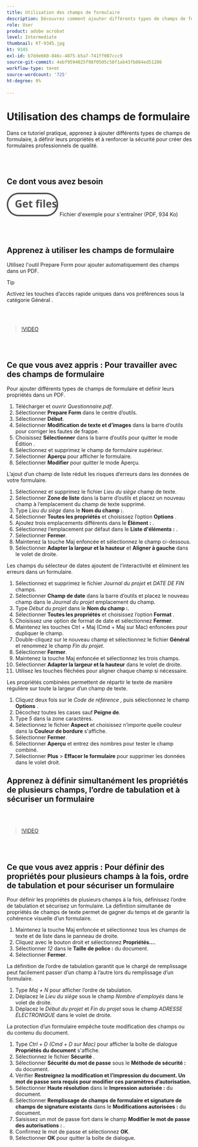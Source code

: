 ```yaml
---
title: Utilisation des champs de formulaire
description: Découvrez comment ajouter différents types de champs de formulaire, définir leurs propriétés et ajouter des options de sécurité pour créer des formulaires professionnels de haute qualité
role: User
product: adobe acrobat
level: Intermediate
thumbnail: KT-9345.jpg
kt: 9345
exl-id: b7dde660-846c-4875-b5a7-741ff087ccc9
source-git-commit: 4ebf9594025f98f0505c58f1ab43fb864ed51206
workflow-type: tm+mt
source-wordcount: '725'
ht-degree: 0%

---
```


# Utilisation des champs de formulaire

Dans ce tutoriel pratique, apprenez à ajouter différents types de champs de formulaire, à définir leurs propriétés et à renforcer la sécurité pour créer des formulaires professionnels de qualité.

<br> 

## Ce dont vous avez besoin

[![Obtenir le fichier](../assets/Getfiles.svg)](../assets/Questionnaire.pdf)
Fichier d&#39;exemple pour s&#39;entraîner (PDF, 934 Ko)

<br> 

## Apprenez à utiliser les champs de formulaire

Utilisez l&#39;outil Prepare Form pour ajouter automatiquement des champs dans un PDF.

>[!TIP]
>
>Activez les touches d’accès rapide uniques dans vos préférences sous la catégorie Général .

<br> 

>[!VIDEO](https://video.tv.adobe.com/v/340084?quality=12&learn=on&hidetitle=true)

<br> 

## Ce que vous avez appris : Pour travailler avec des champs de formulaire

Pour ajouter différents types de champs de formulaire et définir leurs propriétés dans un PDF.

1. Télécharger et ouvrir *Questionnaire.pdf*.
1. Sélectionner **Prepare Form** dans le centre d’outils.
1. Sélectionner **Début**.
1. Sélectionner **Modification de texte et d’images** dans la barre d’outils pour corriger les fautes de frappe.
1. Choisissez **Sélectionner** dans la barre d’outils pour quitter le mode Édition .
1. Sélectionnez et supprimez le champ de formulaire supérieur.
1. Sélectionner **Aperçu** pour afficher le formulaire.
1. Sélectionner **Modifier** pour quitter le mode Aperçu.

L’ajout d’un champ de liste réduit les risques d’erreurs dans les données de votre formulaire.

1. Sélectionnez et supprimez le fichier *Lieu du siège* champ de texte.
1. Sélectionner **Zone de liste** dans la barre d’outils et placez un nouveau champ à l’emplacement du champ de texte supprimé.
1. Type *Lieu du siège* dans le **Nom du champ :**.
1. Sélectionner **Toutes les propriétés** et choisissez l’option **Options** .
1. Ajoutez trois emplacements différents dans le **Élément :** .
1. Sélectionnez l’emplacement par défaut dans le **Liste d&#39;éléments :** .
1. Sélectionner **Fermer**.
1. Maintenez la touche Maj enfoncée et sélectionnez le champ ci-dessous.
1. Sélectionner **Adapter la largeur et la hauteur** et **Aligner à gauche** dans le volet de droite.

Les champs du sélecteur de dates ajoutent de l’interactivité et éliminent les erreurs dans un formulaire.

1. Sélectionnez et supprimez le fichier *Journal du projet* et *DATE DE FIN* champs.
1. Sélectionner **Champ de date** dans la barre d’outils et placez le nouveau champ dans le *Journal du projet* emplacement du champ.
1. Type *Début du projet* dans le **Nom du champ :**.
1. Sélectionner **Toutes les propriétés** et choisissez l’option **Format** .
1. Choisissez une option de format de date et sélectionnez **Fermer**.
1. Maintenez les touches Ctrl + Maj (Cmd + Maj sur Mac) enfoncées pour dupliquer le champ.
1. Double-cliquez sur le nouveau champ et sélectionnez le fichier **Général** et renommez le champ *Fin du projet*.
1. Sélectionner **Fermer**.
1. Maintenez la touche Maj enfoncée et sélectionnez les trois champs.
1. Sélectionner **Adapter la largeur et la hauteur** dans le volet de droite.
1. Utilisez les touches fléchées pour aligner chaque champ si nécessaire.

Les propriétés combinées permettent de répartir le texte de manière régulière sur toute la largeur d’un champ de texte.

1. Cliquez deux fois sur le *Code de référence* , puis sélectionnez le champ **Options** .
1. Décochez toutes les cases sauf **Peigne de**.
1. Type *5* dans la zone caractères.
1. Sélectionnez le fichier **Aspect** et choisissez n’importe quelle couleur dans la **Couleur de bordure** s&#39;affiche.
1. Sélectionner **Fermer**.
1. Sélectionner **Aperçu** et entrez des nombres pour tester le champ combiné.
1. Sélectionner **Plus** > **Effacer le formulaire** pour supprimer les données dans le volet droit.

## Apprenez à définir simultanément les propriétés de plusieurs champs, l’ordre de tabulation et à sécuriser un formulaire

<br> 

>[!VIDEO](https://video.tv.adobe.com/v/340096?hidetitle=true)

<br> 

## Ce que vous avez appris : Pour définir des propriétés pour plusieurs champs à la fois, ordre de tabulation et pour sécuriser un formulaire

Pour définir les propriétés de plusieurs champs à la fois, définissez l’ordre de tabulation et sécurisez un formulaire. La définition simultanée de propriétés de champs de texte permet de gagner du temps et de garantir la cohérence visuelle d’un formulaire.

1. Maintenez la touche Maj enfoncée et sélectionnez tous les champs de texte et de liste dans le panneau de droite.
1. Cliquez avec le bouton droit et sélectionnez **Propriétés...**.
1. Sélectionner *12* dans le **Taille de police :** du document.
1. Sélectionner **Fermer**.

La définition de l’ordre de tabulation garantit que le chargé de remplissage peut facilement passer d’un champ à l’autre lors du remplissage d’un formulaire.

1. Type *Maj + N* pour afficher l’ordre de tabulation.
1. Déplacez le *Lieu du siège* sous le champ *Nombre d&#39;employés* dans le volet de droite.
1. Déplacez le *Début du projet* et *Fin du projet* sous le champ *ADRESSE ÉLECTRONIQUE* dans le volet de droite.

La protection d’un formulaire empêche toute modification des champs ou du contenu du document.

1. Type *Ctrl + D (Cmd + D sur Mac)* pour afficher la boîte de dialogue **Propriétés du document** s&#39;affiche.
1. Sélectionnez le fichier **Sécurité** .
1. Sélectionner **Sécurité du mot de passe** sous le **Méthode de sécurité :** du document.
1. Vérifier **Restreignez la modification et l’impression du document. Un mot de passe sera requis pour modifier ces paramètres d’autorisation.**
1. Sélectionner **Haute résolution** dans le **Impression autorisée :** du document.
1. Sélectionner **Remplissage de champs de formulaire et signature de champs de signature existants** dans le **Modifications autorisées :** du document.
1. Saisissez un mot de passe fort dans le champ **Modifier le mot de passe des autorisations :** .
1. Confirmez le mot de passe et sélectionnez **OK**.
1. Sélectionner **OK** pour quitter la boîte de dialogue.
